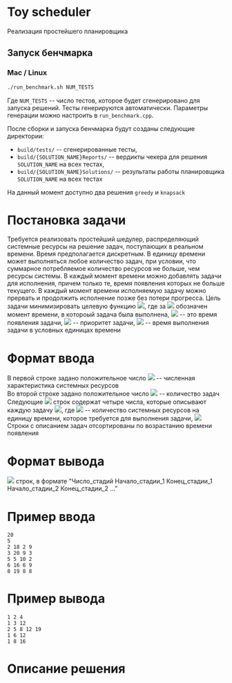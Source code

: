 # Toy scheduler
Реализация простейшего планировщика 
## Запуск бенчмарка
### Mac / Linux
```bash
./run_benchmark.sh NUM_TESTS
```
Где `NUM_TESTS` -- число тестов, которое будет сгенерировано для запуска решений. Тесты генерируются автоматически. Параметры генерации можно настроить в `run_benchmark.cpp`.  
  
После сборки и запуска бенчмарка будут созданы следующие директории:  
* `build/tests/` -- сгенерированные тесты,  
* `build/{SOLUTION_NAME}Reports/` -- вердикты чекера для решения `SOLUTION_NAME` на всех тестах,  
* `build/{SOLUTION_NAME}Solutions/` -- результаты работы планировщика `SOLUTION_NAME` на всех тестах
  
На данный момент доступно два решения `greedy` и `knapsack`

# Постановка задачи

Требуется реализовать простейший шедулер, распределяющий системные ресурсы на решение задач, поступающих в реальном времени. Время предполагается дискретным. В единицу времени может выполняться любое количество задач, при условии, что суммарное потребляемое количество ресурсов не больше, чем ресурсы системы. В каждый момент времени можно добавлять задачи для исполнения, причем только те, время появления которых не больше текущего. В каждый момент времени исполняемую задачу можно прервать и продолжить исполнение позже без потери прогресса. Цель задачи минимизировать целевую функцию <img src="https://render.githubusercontent.com/render/math?math=loss=\sum_{i}p_{i}\cdot\frac{f_{i} - t_{i}}{d_{i}}">, где за <img src="https://render.githubusercontent.com/render/math?math=f_{i}"> обозначен момент времени, в котороый задача была выполнена, <img src="https://render.githubusercontent.com/render/math?math=t_{i}"> -- это время появления задачи, <img src="https://render.githubusercontent.com/render/math?math=p_{i}"> -- приоритет задачи, <img src="https://render.githubusercontent.com/render/math?math=d_{i}"> -- время выполнения задачи в условных единицах времени

# Формат ввода

В первой строке задано положительное число <img src="https://render.githubusercontent.com/render/math?math=R, 0 < R \leq 1000"> -- численная характеристика системных ресурсов  
Во второй строке задано положительное число <img src="https://render.githubusercontent.com/render/math?math=N, 0 < N \leq 1000"> -- количество задач  
Следующие <img src="https://render.githubusercontent.com/render/math?math=N"> строк содержат четыре числа, которые описывают каждую задачу <img src="https://render.githubusercontent.com/render/math?math=t_{i}\:p_{i}\:d_{i}\:r_{i}">, где <img src="https://render.githubusercontent.com/render/math?math=r_{i}"> -- количество системных ресурсов на единицу времени, которое требуется для выполнения задачи, <img src="https://render.githubusercontent.com/render/math?math=0 < t_{i},p_{i},d_{i},r_{i} \leq 100">  
Строки с описанием задач отсортированы по возрастанию времени появления

# Формат вывода
<img src="https://render.githubusercontent.com/render/math?math=N"> строк, в формате "Число_стадий Начало_стадии_1 Конец_стадии_1 Начало_стадии_2 Конец_стадии_2 ..."

# Пример ввода
```
20
5
2 18 2 9
3 20 9 3
5 5 10 2
6 16 6 9
8 19 8 8
```
# Пример вывода
```
1 2 4 
1 3 12 
2 5 8 12 19 
1 6 12 
1 8 16 
```
# Описание решения
